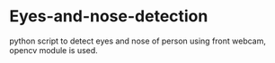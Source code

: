 # Eyes-and-nose-detection
python script to detect eyes and nose of person using front webcam, opencv module is used.

